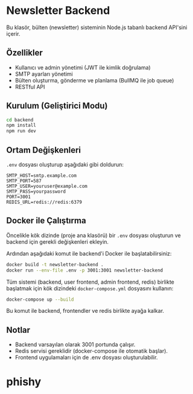 # Newsletter Backend

Bu klasör, bülten (newsletter) sisteminin Node.js tabanlı backend API'sini içerir.

## Özellikler
- Kullanıcı ve admin yönetimi (JWT ile kimlik doğrulama)
- SMTP ayarları yönetimi
- Bülten oluşturma, gönderme ve planlama (BullMQ ile job queue)
- RESTful API

## Kurulum (Geliştirici Modu)

```bash
cd backend
npm install
npm run dev
```

## Ortam Değişkenleri

`.env` dosyası oluşturup aşağıdaki gibi doldurun:

```
SMTP_HOST=smtp.example.com
SMTP_PORT=587
SMTP_USER=youruser@example.com
SMTP_PASS=yourpassword
PORT=3001
REDIS_URL=redis://redis:6379
```

## Docker ile Çalıştırma

Öncelikle kök dizinde (proje ana klasörü) bir `.env` dosyası oluşturun ve backend için gerekli değişkenleri ekleyin.

Ardından aşağıdaki komut ile backend'i Docker ile başlatabilirsiniz:

```bash
docker build -t newsletter-backend .
docker run --env-file .env -p 3001:3001 newsletter-backend
```

Tüm sistemi (backend, user frontend, admin frontend, redis) birlikte başlatmak için kök dizindeki `docker-compose.yml` dosyasını kullanın:

```bash
docker-compose up --build
```

Bu komut ile backend, frontendler ve redis birlikte ayağa kalkar.

## Notlar
- Backend varsayılan olarak 3001 portunda çalışır.
- Redis servisi gereklidir (docker-compose ile otomatik başlar).
- Frontend uygulamaları için de .env dosyası oluşturulabilir.
# phishy
